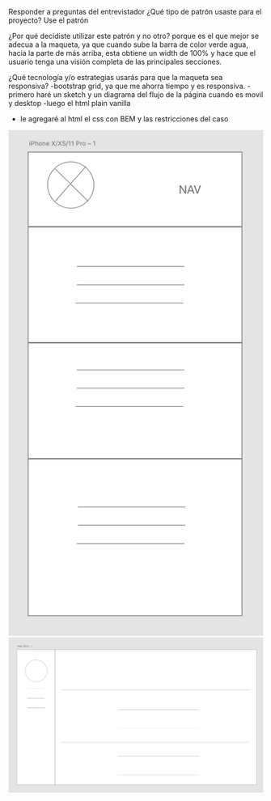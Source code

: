 Responder a preguntas del entrevistador
¿Qué tipo de patrón usaste para el proyecto?
Use el patrón 

¿Por qué decidiste utilizar este patrón y no otro?
porque es el que mejor se adecua a la maqueta, ya que cuando sube la barra de color verde agua, hacia la parte de más arriba, esta obtiene un width de 100% y hace que el usuario tenga una visión completa de las principales secciones.

¿Qué tecnología y/o estrategias usarás para que la maqueta sea responsiva?
-bootstrap grid, ya que me ahorra tiempo y es responsiva. 
-primero haré un sketch y un diagrama del flujo de la página cuando es movil y desktop
-luego el html plain vanilla
- le agregaré al html el css con BEM y las restricciones del caso

![sketch movil](screenshot_1.png)
![sketch web](screenshot_2.png)
